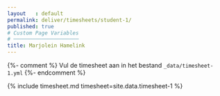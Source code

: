 ```yaml
---
layout   : default
permalink: deliver/timesheets/student-1/
published: true
# Custom Page Variables
# ─────────────────────
title: Marjolein Hamelink
---
```

{%- comment %}
Vul de timesheet aan in het bestand `_data/timesheet-1.yml`
{%- endcomment %}

{% include timesheet.md timesheet=site.data.timesheet-1 %}
